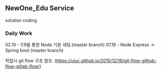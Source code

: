 ## NewOne_Edu Service 
solution coding

### Daily Work 
02.10 - C9를 통한  Node 기본 세팅.(master branch)
07.16 - Node Express -> Spring boot (master branch)

작업시 git flow 구조 참조. (https://ujuc.github.io/2015/12/16/git-flow-github-flow-gitlab-flow/) 


